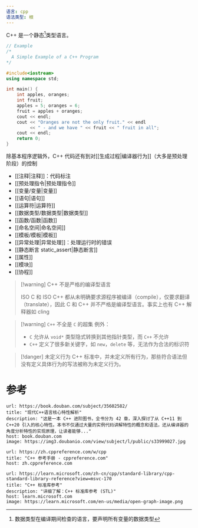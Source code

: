 ```yaml
---
语言: cpp
语法类型: 根
---
```

C++ 是一个静态[^1]类型语言。

```cpp
// Example
/*
  A Simple Example of a C++ Program
*/

#include<iostream>
using namespace std;

int main() {
    int apples, oranges;
    int fruit;
    apples = 5; oranges = 6;
    fruit = apples + oranges;
    cout << endl;
    cout << "Oranges are not the only fruit." << endl
         << " - and we have " << fruit << " fruit in all";
    cout << endl;
    return 0;
}
```

除基本程序逻辑外，C++ 代码还有到对[[生成过程|编译器行为]]（大多是预处理阶段）的控制
- [[注释|注释]]：代码标注
- [[预处理指令|预处理指令]]
- [[变量/变量|变量]]
- [[语句|语句]]
- [[运算符|运算符]]
- [[数据类型/数据类型|数据类型]]
- [[函数/函数|函数]]
- [[命名空间|命名空间]]
- [[模板/模板|模板]]
- [[异常处理|异常处理]]：处理运行时的错误
- [[静态断言 static_assert|静态断言]]
- [[属性]]
- [[模块]]
- [[协程]]

> [!warning] C++ 不是严格的编译型语言
> 
> ISO C 和 ISO C++ 都从未明确要求源程序被编译（compile），仅要求翻译（translate），因此 C 和 C++ 并不严格是编译型语言。事实上也有 C++ 解释器如 cling

> [!warning] `C++` 不全是 `C` 的超集
> 例外：
> - `C` 允许从 `void*` 类型隐式转换到其他指针类型，而 `C++` 不允许
> - `C++` 定义了很多新关键字，如 `new`，`delete` 等，无法作为合法的标识符

> [!danger] 未定义行为
> C++ 标准中，并未定义所有行为，那些符合语法但没有定义具体行为的写法被称为未定义行为。
# 参考

```cardlink
url: https://book.douban.com/subject/35602582/
title: "现代C++语言核心特性解析"
description: "这是一本 C++ 进阶图书，全书分为 42 章，深入探讨了从 C++11 到 C++20 引入的核心特性。本书不仅通过大量的实例代码讲解特性的概念和语法，还从编译器的角度分析特性的实现原理，让读者能够..."
host: book.douban.com
image: https://img3.doubanio.com/view/subject/l/public/s33999027.jpg
```

```cardlink
url: https://zh.cppreference.com/w/cpp
title: "C++ 参考手册 - cppreference.com"
host: zh.cppreference.com
```

```cardlink
url: https://learn.microsoft.com/zh-cn/cpp/standard-library/cpp-standard-library-reference?view=msvc-170
title: "C++ 标准库参考"
description: "详细了解：C++ 标准库参考 (STL)"
host: learn.microsoft.com
image: https://learn.microsoft.com/en-us/media/open-graph-image.png
```

[^1]: 数据类型在编译期间检查的语言，要声明所有变量的数据类型
